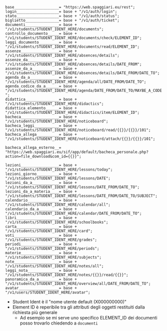 `base____________________= "https://web.spaggiari.eu/rest";`  
`login___________________= base + "/v1/auth/login";`  
`stato___________________= base + "/v1/auth/status";`  
`biglietto_______________= base + "/v1/auth/ticket";`  
`documenti_______________= base + "/v1/students/STUDENT_IDENT_HERE/documents";`  
`controllo_documento_____= base + "/v1/students/STUDENT_IDENT_HERE/documents/check/ELEMENT_ID";`  
`leggi_documento_________= base + "/v1/students/STUDENT_IDENT_HERE/documents/read/ELEMENT_ID";`  
`assenze_________________= base + "/v1/students/STUDENT_IDENT_HERE/absences/details";`  
`assenze_da______________= base + "/v1/students/STUDENT_IDENT_HERE/absences/details/DATE_FROM";`  
`assenze_da_a____________= base + "/v1/students/STUDENT_IDENT_HERE/absences/details/DATE_FROM/DATE_TO";`  
`agenda_da_a_____________= base + "/v1/students/STUDENT_IDENT_HERE/agenda/all/DATE_FROM/DATE_TO";`  
`agenda_codice_da_a______= base + "/v1/students/STUDENT_IDENT_HERE/agenda/DATE_FROM/DATE_TO/MAYBE_A_CODE";`  
`didattica_______________= base + "/v1/students/STUDENT_IDENT_HERE/didactics";`  
`didattica_elemento______= base + "/v1/students/STUDENT_IDENT_HERE/didactics/item/ELEMENT_ID";`  
`bacheca_________________= base + "/v1/students/STUDENT_IDENT_HERE/noticeboard";`  
`bacheca_leggi___________= base + "/v1/students/STUDENT_IDENT_HERE/noticeboard/read/{{}}/{{}}/101";`  
`bacheca_allega__________= base + "/v1/students/STUDENT_IDENT_HERE/noticeboard/attach/{{}}/{{}}/101";`

`bacheca_allega_esterno__= "https://web.spaggiari.eu/sif/app/default/bacheca_personale.php?action=file_download&com_id={{}}";`

`lezioni_________________= base + "/v1/students/STUDENT_IDENT_HERE/lessons/today";`  
`lezioni_giorno__________= base + "/v1/students/STUDENT_IDENT_HERE/lessons/DATE";`  
`lezioni_da_a____________= base + "/v1/students/STUDENT_IDENT_HERE/lessons/DATE_FROM/DATE_TO";`  
`lezioni_da_a_materia____= base + "/v1/students/STUDENT_IDENT_HERE/lessons/DATE_FROM/DATE_TO/SUBJECT";`  
`calendario______________= base + "/v1/students/STUDENT_IDENT_HERE/calendar/all";`  
`calendario_da_a_________= base + "/v1/students/STUDENT_IDENT_HERE/calendar/DATE_FROM/DATE_TO";`  
`libri___________________= base + "/v1/students/STUDENT_IDENT_HERE/schoolbooks";`  
`carta___________________= base + "/v1/students/STUDENT_IDENT_HERE/card";`  
`voti____________________= base + "/v1/students/STUDENT_IDENT_HERE/grades";`  
`periodi_________________= base + "/v1/students/STUDENT_IDENT_HERE/periods";`  
`materie_________________= base + "/v1/students/STUDENT_IDENT_HERE/subjects";`  
`note____________________= base + "/v1/students/STUDENT_IDENT_HERE/notes/all";`  
`leggi_nota______________= base + "/v1/students/STUDENT_IDENT_HERE/notes/{{}}/read/{{}}";`  
`panoramica_da_a_________= base + "/v1/students/STUDENT_IDENT_HERE/overview/all/DATE_FROM/DATE_TO";`  
`avatar__________________= base + "/v1/users/STUDENT_IDENT_HERE/avatar";`

- Student Ident è il "nome utente default (X000000000)"
- Element ID è reperibile tra gli attributi degli oggetti restituiti dalla richiesta più generale
  - Ad esempio se mi serve uno specifico ELEMENT_ID dei documenti posso trovarlo chiedendo a `documenti`